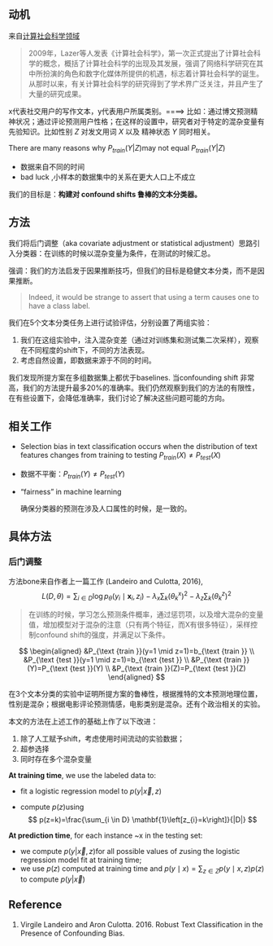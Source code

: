 ## 动机

来自[计算社会科学领域](https://www.zhihu.com/question/51735457)

> 2009年，Lazer等人发表《计算社会科学》，第一次正式提出了计算社会科学的概念，概括了计算社会科学的出现及其发展，强调了网络科学研究在其中所扮演的角色和数字化媒体所提供的机遇，标志着计算社会科学的诞生。从那时以来，有关计算社会科学的研究得到了学术界广泛关注，并且产生了大量的研究成果。

x代表社交用户的写作文本，y代表用户所属类别。====> 比如：通过博文预测精神状况；通过评论预测用户性格；在这样的设置中，研究者对于特定的混杂变量有先验知识。比如性别 $Z$​ 对发文用词​ $X$ 以及 精神状态 $Y$ 同时相关。

There are many reasons why $P_{train}(Y |Z)$​ may not equal  $P_{train}(Y |Z)$​​ 

- 数据来自不同的时间
- bad luck ,小样本的数据集中的关系在更大人口上不成立

我们的目标是：**构建对 confound shifts 鲁棒的文本分类器。**

## 方法

 我们将后门调整（aka covariate adjustment or statistical adjustment）思路引入分类器：在训练的时候以混杂变量为条件，在测试的时候汇总。

强调：我们的方法启发于因果推断技巧，但我们的目标是稳健文本分类，而不是因果推断。

> Indeed, it would be strange to assert that using a term causes one to have a class label.

我们在5个文本分类任务上进行试验评估，分别设置了两组实验：

1. 我们在这组实验中，注入混杂变差（通过对训练集和测试集二次采样），观察在不同程度的shift下，不同的方法表现。
2. 考虑自然设置，即数据来源于不同的时间。

我们发现所提方案在多组数据集上都优于baselines. 当confounding shift 非常高，我们的方法提升最多20%的准确率。我们仍然观察到我们的方法的有限性，在有些设置下，会降低准确率，我们讨论了解决这些问题可能的方向。

## 相关工作

- Selection bias in text classification occurs when the distribution of text features changes from training to testing  $P_{train}(X) \neq P_{test}(X)$​​​  

- 数据不平衡：$P_{train}(Y) \neq P_{test}(Y)$​

- “fairness” in machine learning

  确保分类器的预测在涉及人口属性的时候，是一致的。

  

## 具体方法

### 后门调整

方法bone来自作者上一篇工作 (Landeiro and Culotta, 2016), 
$$
L(D, \theta)=\sum_{i \in D} \log p_{\theta}\left(y_{i} \mid \mathbf{x}_{i}, z_{i}\right)-\lambda_{x} \sum_{k}\left(\theta_{k}^{x}\right)^{2}-\lambda_{z} \sum_{k}\left(\theta_{k}^{z}\right)^{2}
$$

> 在训练的时候，学习怎么预测条件概率，通过惩罚项，以及增大混杂的变量值，增加模型对于混杂的注意（只有两个特征，而X有很多特征），采样控制confound shift的强度，并满足以下条件。


$$
\begin{aligned}
&P_{\text {train }}(y=1 \mid z=1)=b_{\text {train }} \\
&P_{\text {test }}(y=1 \mid z=1)=b_{\text {test }} \\
&P_{\text {train }}(Y)=P_{\text {test }}(Y) \\
&P_{\text {train }}(Z)=P_{\text {test }}(Z)
\end{aligned}
$$

在3个文本分类的实验中证明所提方案的鲁棒性，根据推特的文本预测地理位置，性别是混杂；根据电影评论预测情感，电影类别是混杂。还有个政治相关的实验。

本文的方法在上述工作的基础上作了以下改进：

1. 除了人工赋予shift，考虑使用时间流动的实验数据；
2. 超参选择
3. 同时存在多个混杂变量

**At training time**, we use the labeled data to:

- fit a logistic regression model to  $p(y|\overrightarrow{x},z)$​​

-  compute $p(z)$​ using 
  $$
  p(z=k)=\frac{\sum_{i \in D} \mathbf{1}\left[z_{i}=k\right]}{|D|}
  $$

**At prediction time**, for each instance ~x in the testing set:

- we compute   $p(y|\overrightarrow{x},z)$​ for all possible values of $z$ ​using the logistic regression model
  fit at training time;
- we use $p(z)$ computed at training time and $p(y \mid x)=\sum_{z \in Z} p(y \mid x, z) p(z)$ to compute  $p(y|\overrightarrow{x})$​



## Reference

1. Virgile Landeiro and Aron Culotta. 2016. Robust Text Classification in the Presence of Confounding Bias. 





